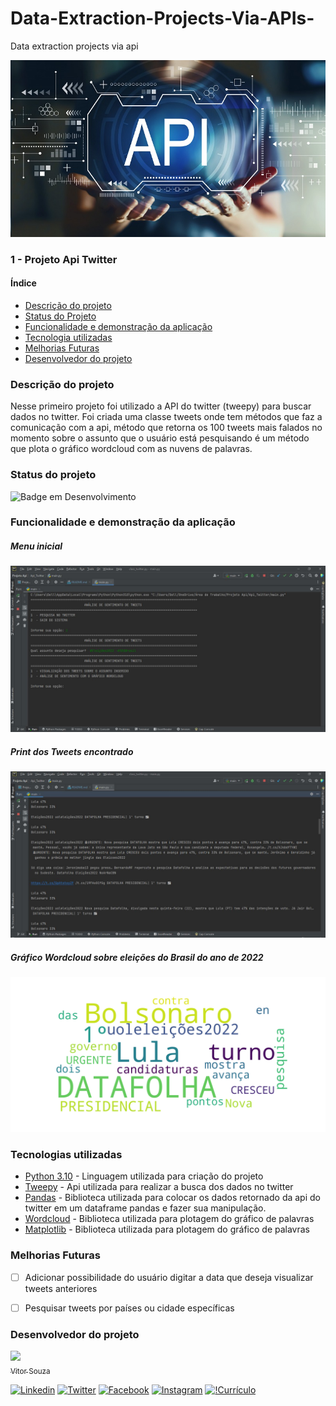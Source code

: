 # Data-Extraction-Projects-Via-APIs-
Data extraction projects via api

![Api](imagens/api.jpeg)

### 1 - Projeto Api Twitter

#### Índice

* [Descrição do projeto](#descrio-do-projeto)
* [Status do Projeto](#status-do-projeto)
* [Funcionalidade e demonstração da aplicação](#funcionalidade-e-demonstrao-da-aplicao)
* [Tecnologia utilizadas](#tecnologias-utilizadas)
* [Melhorias Futuras](#melhorias-futuras)
* [Desenvolvedor do projeto](#desenvolvedor-do-projeto)


### Descrição do projeto

Nesse primeiro projeto foi utilizado a API do twitter (tweepy) para buscar dados no twitter. 
Foi criada uma classe tweets onde tem métodos que faz a comunicação com a api,
método que retorna os 100 tweets mais falados no momento sobre o assunto que o
usuário está pesquisando é um método que plota o gráfico wordcloud com as 
nuvens de palavras. 


### Status do projeto
![Badge em Desenvolvimento](http://img.shields.io/static/v1?label=STATUS&message=%20CONCLUÍDO&color=GREEN&style=for-the-badge)


### Funcionalidade e demonstração da aplicação

##### Menu inicial
![Menu](imagens/tela%20inicial.JPG)

##### Print dos Tweets encontrado
![tweets](imagens/tweets.JPG)

##### Gráfico Wordcloud sobre eleições do Brasil do ano de 2022
![Gráfico Wordcloud](imagens/grafico.png)


### Tecnologias utilizadas 
* [Python 3.10](https://www.python.org/downloads/) - Linguagem utilizada para criação do projeto
* [Tweepy](https://www.tweepy.org/) - Api utilizada para realizar a busca dos dados no twitter
* [Pandas](https://pandas.pydata.org/) - Biblioteca utilizada para colocar os dados retornado da api do twitter em um dataframe pandas e fazer sua manipulação.
* [Wordcloud](https://pypi.org/project/wordcloud/) - Biblioteca utilizada para plotagem do gráfico de palavras
* [Matplotlib](https://matplotlib.org/) - Biblioteca utilizada para plotagem do gráfico de palavras

### Melhorias Futuras
- [ ] Adicionar possibilidade do usuário digitar a data que deseja visualizar tweets anteriores
- [ ] Pesquisar tweets por países ou cidade específicas 


### Desenvolvedor do projeto
[<img src="https://avatars.githubusercontent.com/u/96426356?s=400&u=cb53042cc402d962207c7a20dfb6804a580f9526&v=4" width=115><br><sub>Vitor Souza</sub> ](https://github.com/vitorhssouza) 

[![Linkedin](https://img.shields.io/badge/LinkedIn-0077B5?style=for-the-badge&logo=linkedin&logoColor=white)](https://www.linkedin.com/in/vitorhugossouza/)
[![Twitter](https://img.shields.io/badge/Twitter-%231DA1F2.svg?style=for-the-badge&logo=Twitter&logoColor=white)](https://twitter.com/VitorHSSouza10)
[![Facebook](https://img.shields.io/badge/Facebook-1877F2?style=for-the-badge&logo=facebook&logoColor=white)](https://www.facebook.com/vitorugoo.kta) 
[![Instagram](https://img.shields.io/badge/Instagram-E4405F?style=for-the-badge&logo=instagram&logoColor=white)](https://www.instagram.com/viitorsouza10/) 
[![!Currículo](https://img.shields.io/badge/website-000000?style=for-the-badge&logo=About.me&logoColor=white)](https://vitorhssouza.github.io/#home)


